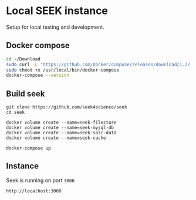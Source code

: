 # Local SEEK instance
Setup for local testing and development.

## Docker compose
```bash
cd ~/Download
sudo curl -L "https://github.com/docker/compose/releases/download/1.22.0/docker-compose-$(uname -s)-$(uname -m)" -o /usr/local/bin/docker-compose
sudo chmod +x /usr/local/bin/docker-compose
docker-compose --version
```

## Build seek
```
git clone https://github.com/seek4science/seek
cd seek

docker volume create --name=seek-filestore
docker volume create --name=seek-mysql-db
docker volume create --name=seek-solr-data
docker volume create --name=seek-cache

docker-compose up
```

## Instance
Seek is running on port `3000`
```bash
http://localhost:3000
```